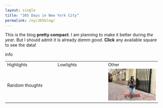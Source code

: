 ```yaml
---
layout: single
title: "365 Days in New York City"
permalink: /nyc365blog/
---
```


This is the blog **pretty compact**. I am planning to make it better during _the year_. But I should admit it is already _damm good_. **Click** any available square to see the data!

<link rel="stylesheet" href="/assets/nyc365blog/main.css">
<script src="https://d3js.org/d3.v3.min.js" charset="utf-8"></script>
<script src="https://cdnjs.cloudflare.com/ajax/libs/lodash.js/3.10.1/lodash.min.js" charset="utf-8"></script>
<script src="//cdnjs.cloudflare.com/ajax/libs/moment.js/2.10.6/moment.min.js"></script>
  <article>
    <section id="heatmap" width="100%" >
<span id="info">info</span>
    </section>
    <table id="mytable" width="100%">
    <tbody>
    <tr>
    <td width="33%" ><div id="mytablediv" >
    <span id="day_hl">Highlights</span></div></td>
    <td width="33%"><div id="mytablediv">
    <span id="day_ll">Lowlights</span></div></td>
    <td width="34%"><div id="mytablediv" >
    <span id="day_ot">Other</span></div></td>
    </tr>
    <tr>
    <td colspan="2">
    <div id="mytablediv">
     <span id="day_rt">Random thoughts</span></div></td>
    <td width="34%"><div id="mytablediv" >
    <img src="/assets/images/blogimg/nyc365.gif" id="day_pic"></div></td>
    </tr>
    </tbody>
    </table>
  </article>
       

  <script> d3.eesur = {}; //namespace  </script>
  <script src="/assets/nyc365blog/d3_code_heatmap_cal.js"></script>
  <script>
  // *****************************************
  // render chart
  // *****************************************
  (function() {
      'use strict'; 
      var nestedData;
      var nestedText;
      var parseDate = d3.time.format('%Y-%m-%d').parse;
      // create chart
      var heatChart = d3.eesur.heatmap()
          .colourRangeStart('#e48c5c')
          .colourRangeEnd('#b1bf52')
          .height(130)
          .width("100%")
          .startYear('2017')
          .endYear('2018')
          .on('_hover', function (d, i) {
              var f = d3.time.format('%B %d, %Y');
              var myf = d3.time.format('%m-%d-%Y');
              d3.select('#info')
                  .text(function () {
                      var youare;
                      if (nestedData[d]>0){
                          youare="happy";
                        } else if (nestedData[d]<0) {
                          youare="sad";
                          } else{
                          youare="neutral";
                        }
                      return 'date: ' + f(d) + ' and you are ' + youare;
                  });
             d3.select("#day_pic")
              .attr("src","/assets/nyc365blog/images/"+myf(d)+".jpg");
          })
          .on('_click', function (d, i) {
              d3.select('#day_ot')
                  .text(function () {
                      return nestedText[d][0].other;
                  });
              d3.select('#day_rt')
                  .text(function () {
                      return nestedText[d][0].text;
                  });
              d3.select('#day_hl')
                  .text(function () {
                      return nestedText[d][0].high;
                  });
              d3.select('#day_ll')
                  .text(function () {
                      return nestedText[d][0].low;
                  });
          });
      // apply after nesting data
      d3.json('/assets/nyc365blog/data.json', function(error, data) {
          if (error) return console.warn(error);    
          nestedData = d3.nest()
              .key(function (d) { return parseDate(d.date.split(' ')[0]); })
              .rollup(function (n) { 
                  return d3.sum(n, function (d) { 
                      return d.mood; // key
                  }); 
              })
              .map(data);
          nestedText = d3.nest()
              .key(function (d) { return parseDate(d.date.split(' ')[0]); })
              .map(data);
          // render chart
          d3.select('#heatmap')
              .datum(nestedData)
              .call(heatChart);
      });
  }());
  d3.select(self.frameElement).style('height', '900px');

  </script>